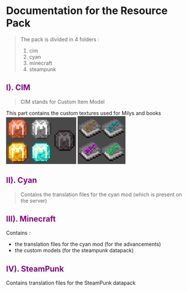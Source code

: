 # Documentation for the Resource Pack

> The pack is divided in 4 folders :
> 1. cim
> 2. cyan
> 3. minecraft
> 4. steampunk

## <span style="color:purple">__I). CIM__</span>

> CIM stands for Custom Item Model

This part contains the custom textures used for Milys and books\
![Milys](images/Milys.png)
![Books](images/Books.png)

## <span style="color:purple">__II). Cyan__</span>

> Contains the translation files for the cyan mod (which is present on the server) 

## <span style="color:purple">__III). Minecraft__</span>

Contains :
- the translation files for the cyan mod (for the advancements)
- the custom models (for the steampunk datapack)

## <span style="color:purple">__IV). SteamPunk__</span>

Contains translation files for the SteamPunk datapack
